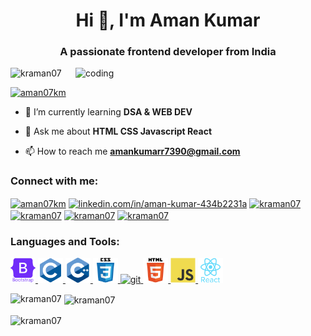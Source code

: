 <h1 align="center">Hi 👋, I'm Aman Kumar</h1>
<h3 align="center">A passionate frontend developer from India</h3>

<img align="right" alt="coding" width="400" src="https://www.google.com/url?sa=i&url=https%3A%2F%2Fomarjarvis.medium.com%2Fwhy-do-i-want-to-become-a-software-engineer-ed189a187a32&psig=AOvVaw2FmnflYWkFozq25N5uuGL4&ust=1730128039612000&source=images&cd=vfe&opi=89978449&ved=0CBMQjRxqFwoTCLDp-6zrrokDFQAAAAAdAAAAABAE">



<p align="left"> <img src="https://komarev.com/ghpvc/?username=kraman07&label=Profile%20views&color=0e75b6&style=flat" alt="kraman07" /> </p>

<p align="left"> <a href="https://twitter.com/aman07km" target="blank"><img src="https://img.shields.io/twitter/follow/aman07km?logo=twitter&style=for-the-badge" alt="aman07km" /></a> </p>

- 🌱 I’m currently learning **DSA & WEB DEV**

- 💬 Ask me about **HTML CSS Javascript React**

- 📫 How to reach me **amankumarr7390@gmail.com**

<h3 align="left">Connect with me:</h3>
<p align="left">
<a href="https://twitter.com/aman07km" target="blank"><img align="center" src="https://raw.githubusercontent.com/rahuldkjain/github-profile-readme-generator/master/src/images/icons/Social/twitter.svg" alt="aman07km" height="30" width="40" /></a>
<a href="https://linkedin.com/in/linkedin.com/in/aman-kumar-434b2231a" target="blank"><img align="center" src="https://raw.githubusercontent.com/rahuldkjain/github-profile-readme-generator/master/src/images/icons/Social/linked-in-alt.svg" alt="linkedin.com/in/aman-kumar-434b2231a" height="30" width="40" /></a>
<a href="https://www.codechef.com/users/kraman07" target="blank"><img align="center" src="https://cdn.jsdelivr.net/npm/simple-icons@3.1.0/icons/codechef.svg" alt="kraman07" height="30" width="40" /></a>
<a href="https://codeforces.com/profile/kraman07" target="blank"><img align="center" src="https://raw.githubusercontent.com/rahuldkjain/github-profile-readme-generator/master/src/images/icons/Social/codeforces.svg" alt="kraman07" height="30" width="40" /></a>
<a href="https://www.leetcode.com/kraman07" target="blank"><img align="center" src="https://raw.githubusercontent.com/rahuldkjain/github-profile-readme-generator/master/src/images/icons/Social/leet-code.svg" alt="kraman07" height="30" width="40" /></a>
<a href="https://discord.gg/kraman07" target="blank"><img align="center" src="https://raw.githubusercontent.com/rahuldkjain/github-profile-readme-generator/master/src/images/icons/Social/discord.svg" alt="kraman07" height="30" width="40" /></a>
</p>

<h3 align="left">Languages and Tools:</h3>
<p align="left"> <a href="https://getbootstrap.com" target="_blank" rel="noreferrer"> <img src="https://raw.githubusercontent.com/devicons/devicon/master/icons/bootstrap/bootstrap-plain-wordmark.svg" alt="bootstrap" width="40" height="40"/> </a> <a href="https://www.cprogramming.com/" target="_blank" rel="noreferrer"> <img src="https://raw.githubusercontent.com/devicons/devicon/master/icons/c/c-original.svg" alt="c" width="40" height="40"/> </a> <a href="https://www.w3schools.com/cpp/" target="_blank" rel="noreferrer"> <img src="https://raw.githubusercontent.com/devicons/devicon/master/icons/cplusplus/cplusplus-original.svg" alt="cplusplus" width="40" height="40"/> </a> <a href="https://www.w3schools.com/css/" target="_blank" rel="noreferrer"> <img src="https://raw.githubusercontent.com/devicons/devicon/master/icons/css3/css3-original-wordmark.svg" alt="css3" width="40" height="40"/> </a> <a href="https://git-scm.com/" target="_blank" rel="noreferrer"> <img src="https://www.vectorlogo.zone/logos/git-scm/git-scm-icon.svg" alt="git" width="40" height="40"/> </a> <a href="https://www.w3.org/html/" target="_blank" rel="noreferrer"> <img src="https://raw.githubusercontent.com/devicons/devicon/master/icons/html5/html5-original-wordmark.svg" alt="html5" width="40" height="40"/> </a> <a href="https://developer.mozilla.org/en-US/docs/Web/JavaScript" target="_blank" rel="noreferrer"> <img src="https://raw.githubusercontent.com/devicons/devicon/master/icons/javascript/javascript-original.svg" alt="javascript" width="40" height="40"/> </a> <a href="https://reactjs.org/" target="_blank" rel="noreferrer"> <img src="https://raw.githubusercontent.com/devicons/devicon/master/icons/react/react-original-wordmark.svg" alt="react" width="40" height="40"/> </a> </p>

<p><img align="left" src="https://github-readme-stats.vercel.app/api/top-langs?username=kraman07&show_icons=true&locale=en&layout=compact" alt="kraman07" /></p>

<p>&nbsp;<img align="center" src="https://github-readme-stats.vercel.app/api?username=kraman07&show_icons=true&locale=en" alt="kraman07" /></p>

<p><img align="center" src="https://github-readme-streak-stats.herokuapp.com/?user=kraman07&" alt="kraman07" /></p>
